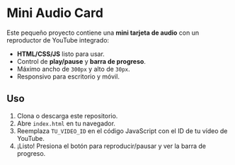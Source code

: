 # Mini Audio Card
Este pequeño proyecto contiene una **mini tarjeta de audio** con un reproductor de YouTube integrado:

- **HTML/CSS/JS** listo para usar.
- Control de **play/pause** y **barra de progreso**.
- Máximo ancho de `300px` y alto de `30px`.
- Responsivo para escritorio y móvil.

## Uso
1. Clona o descarga este repositorio.
2. Abre `index.html` en tu navegador.
3. Reemplaza `TU_VIDEO_ID` en el código JavaScript con el ID de tu vídeo de YouTube.
4. ¡Listo! Presiona el botón para reproducir/pausar y ver la barra de progreso.
